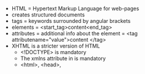 - HTML = Hypertext Markup Language for web-pages
- creates structured documents
- tags = keywords surrounded by angular brackets
- elements = <start_tag>content<end_tag>
- attributes = additional info about the element = \<tag attributename="value">content \</tag>
- XHTML is a stricter version of HTML
  - \<!DOCTYPE> is mandatory
  - The xmlns attribute in <html> is mandatory
  - \<html>, \<head>, <title>, and \<body> are mandatory
  - Elements must always be properly nested
  - Elements must always be closed
  - Elements must always be in lowercase
  - Attribute names must always be in lowercase
  - Attribute values must always be quoted
  - Attribute minimization is forbidden


tag/attribute | function
:-----: | :------
\<\!--> | comment
\<p> | paragraph
\<h1> | header
\<br> | line break
\<pre> | preformatted text
style | attribute in body to change style
\<center> | centres text
\<a> | url's
\<img> | images
\<b> / \<strong> | boldens
\<i> | italics
\<u> | underline
\<mark> | marked/ highlighted format
\<sub> | subscript
\<sup> | superscript
\<q> | quotations
\<cite> | citation
\<ul> | unordered list
\<ol> | ordered list
\<dl> | definition list
\<table> | table
\<form> | collects user input


